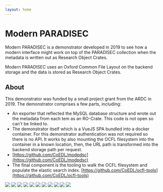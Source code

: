 ```yaml
---
layout: home
---
```


# Modern PARADISEC

Modern PARADISEC is a demonstrator developed in 2019 to see how a modern interface might work on top
of the PARADISEC collection when the metadata is written out as Research Object Crates.

Modern PARADISEC uses an Oxford Common File Layout on the backend storage and the data is stored as
Research Object Crates.

## About

This demonstrator was funded by a small project grant from the ARDC in 2019. The demonstrator
comprises a few parts, including:

-   An exporter that reflected the MySQL database structure and wrote out the metadata from each tem
    as an RO-Crate. This code is not open so can't be linked to.
-   The demonstrator itself which is a VueJS SPA bundled into a docker container. For this
    demonstrator authentication was not required so there is no API. It works by also mounting the
    OCFL filesystem into the container in a known location, then, the URL path is transformed into
    the backend storage path per request.
-   [https://github.com/CoEDL/modpdsc](https://github.com/CoEDL/modpdsc)
-   The final component is the tooling to walk the OCFL filesystem and populate the elastic search
    index. [https://github.com/CoEDL/ocfl-tools](https://github.com/CoEDL/ocfl-tools)

<Image src="/modpdsc/modpdsc1.png" />
<Image src="/modpdsc/modpdsc2.png" />
<Image src="/modpdsc/modpdsc3.png" />
<Image src="/modpdsc/modpdsc4.png" />
<Image src="/modpdsc/modpdsc5.png" />
<Image src="/modpdsc/modpdsc6.png" />
<Image src="/modpdsc/modpdsc7.png" />
<Image src="/modpdsc/modpdsc8.png" />
<Image src="/modpdsc/modpdsc9.png" />
<Image src="/modpdsc/modpdsc10.png" />
<Image src="/modpdsc/modpdsc11.png" />
